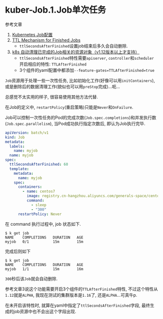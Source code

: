 # kuber-Job.1.Job单次任务

参考文章

1. [Kubernetes Job配置](https://www.cnblogs.com/breezey/p/6582754.html)
2. [TTL Mechanism for Finished Jobs](https://kubernetes.io/docs/concepts/workloads/controllers/jobs-run-to-completion/#ttl-mechanism-for-finished-jobs)
    - `ttlSecondsAfterFinished`设置job结束后多久会自动删除.
3. [k8s 自动清理已完成的Job相关的资源对象（v1.12版本以上才支持）](https://blog.csdn.net/H12590400327/article/details/88647429)
    - `ttlSecondsAfterFinished`特性需要`apiserver`, `controller`和`scheduler`开启相应的特性: `TTLAfterFinished`
    - 3个组件的yaml配置中都添加`--feature-gates=TTLAfterFinished=true`

`Job`资源用于处理一些一次性任务, 比如初始化工作(好像可以用`initContainers`), 或是删除后的数据清理工作(貌似也可以用`preStop`完成)...呃...

总感觉不太实用的样子, 很容易使用其他方法代替.

在Job的定义中, `restartPolicy`(重启策略)只能是`Never`和`OnFailure`. 

Job可以控制一次性任务的Pod的完成次数(`Job.spec.completions`)和并发执行数(`Job.spec.parallelism`), 当Pod成功执行指定次数后, 即认为Job执行完毕. 

```yaml
apiVersion: batch/v1
kind: Job
metadata:
  labels:
    name: myjob
  name: myjob
spec:
  ttlSecondsAfterFinished: 60
  template:
    metadata:
      name: myjob
    spec:
      containers:
        - name: centos7
          image: registry.cn-hangzhou.aliyuncs.com/generals-space/centos7
          command:
            - sleep
            - "300"
      restartPolicy: Never
```

在 command 执行过程中, job 状态如下.

```console
$ k get job
NAME    COMPLETIONS   DURATION   AGE
myjob   0/1           15m        15m
```

完成后则如下

```console
$ k get job
NAME    COMPLETIONS   DURATION   AGE
myjob   1/1           15m        16m
```

`300`秒后该`Job`就会自动删除.

参考文章3说这个功能需要开启3个组件的`TTLAfterFinished`特性, 不过这个特性从`1.12`就是`ALPHA`, 我现在测试的集群版本是`1.16`了, 还是`ALPHA`...可真牛p.

在未开启该特性时, 就算在yaml中指定了`ttlSecondsAfterFinished`字段, 最终生成的job资源中也不会出这个字段出现.
